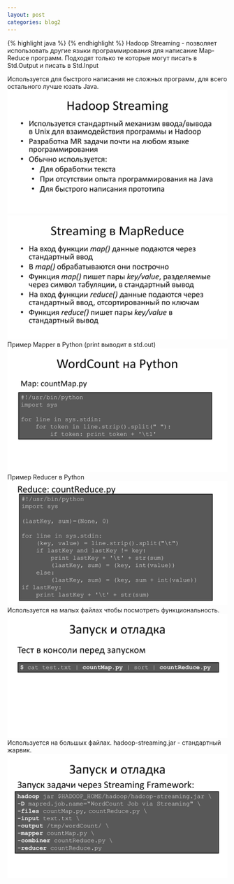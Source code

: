 ```yaml
---
layout: post
categories: blog2
---
```


{% highlight java %}
{% endhighlight %}
Hadoop Streaming - позволяет использовать другие языки программирования 
для написание Map-Reduce программ. Подходят только те которые могут 
писать в Std.Output и писать в Std.Input 
<div class="my_text">
Используется для быстрого написания не сложных программ, для всего остального лучше юзать Java.
</div>
<img src="/assets/images/MapReduce_API/MapReduce_API-34.jpg" class="center">


<img src="/assets/images/MapReduce_API/MapReduce_API-35.jpg" class="center">

<div class="my_text">
Пример Mapper в Python (print выводит в std.out)
</div>
<img src="/assets/images/MapReduce_API/MapReduce_API-36.jpg" class="center">

<div class="my_text">
Пример Reducer в Python
</div>
<img src="/assets/images/MapReduce_API/MapReduce_API-37.jpg" class="center">

<div class="my_text">
Используется на малых файлах чтобы посмотреть функциональность.
</div>
<img src="/assets/images/MapReduce_API/MapReduce_API-38.jpg" class="center">

<div class="my_text">
Используется на большых файлах. hadoop-streaming.jar - стандартный жарвик.
</div>
<img src="/assets/images/MapReduce_API/MapReduce_API-39.jpg" class="center">